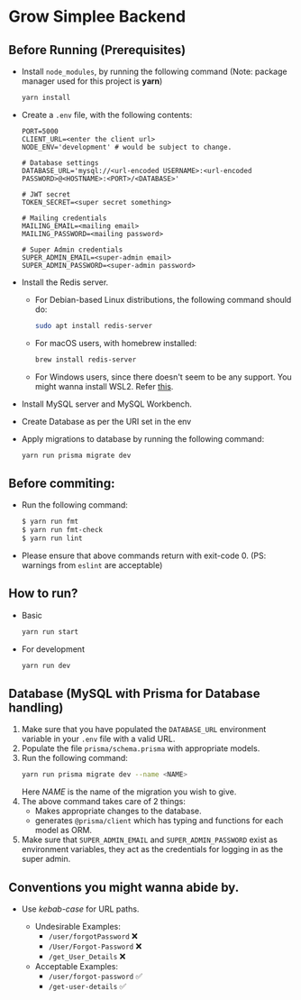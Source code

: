 # Grow Simplee Backend

## Before Running (Prerequisites)

- Install `node_modules`, by running the following command (Note: package manager used for this project is **yarn**)
  ```sh
  yarn install
  ```
- Create a `.env` file, with the following contents:

  ```env
  PORT=5000
  CLIENT_URL=<enter the client url>
  NODE_ENV='development' # would be subject to change.

  # Database settings
  DATABASE_URL='mysql://<url-encoded USERNAME>:<url-encoded PASSWORD>@<HOSTNAME>:<PORT>/<DATABASE>'

  # JWT secret
  TOKEN_SECRET=<super secret something>

  # Mailing credentials
  MAILING_EMAIL=<mailing email>
  MAILING_PASSWORD=<mailing password>

  # Super Admin credentials
  SUPER_ADMIN_EMAIL=<super-admin email>
  SUPER_ADMIN_PASSWORD=<super-admin password>
  ```

- Install the Redis server.

  - For Debian-based Linux distributions, the following command should do:
    ```bash
    sudo apt install redis-server
    ```
  - For macOS users, with homebrew installed:
    ```zsh
    brew install redis-server
    ```
  - For Windows users, since there doesn't seem to be any support. You might wanna install WSL2. Refer [this](https://redis.io/docs/getting-started/installation/install-redis-on-windows/).

- Install MySQL server and MySQL Workbench.

- Create Database as per the URI set in the env

- Apply migrations to database by running the following command:
  ```bash
  yarn run prisma migrate dev
  ```

## Before commiting:

- Run the following command:
  ```bash
  $ yarn run fmt
  $ yarn run fmt-check
  $ yarn run lint
  ```

- Please ensure that above commands return with exit-code 0. (PS: warnings from `eslint` are acceptable)

## How to run?

- Basic
  ```sh
  yarn run start
  ```
- For development
  ```sh
  yarn run dev
  ```

## Database (MySQL with Prisma for Database handling)

1. Make sure that you have populated the `DATABASE_URL` environment variable in your `.env` file with a valid URL.
2. Populate the file `prisma/schema.prisma` with appropriate models.
3. Run the following command:
   ```sh
   yarn run prisma migrate dev --name <NAME>
   ```
   Here _NAME_ is the name of the migration you wish to give.
4. The above command takes care of 2 things:
   - Makes appropriate changes to the database.
   - generates `@prisma/client` which has typing and functions for each model as ORM.
5. Make sure that `SUPER_ADMIN_EMAIL` and `SUPER_ADMIN_PASSWORD` exist as environment variables, they act as the credentials for logging in as the super admin.

## Conventions you might wanna abide by.

- Use _kebab-case_ for URL paths.

  - Undesirable Examples:
    - `/user/forgotPassword` ❌
    - `/User/Forgot-Password` ❌
    - `/get_User_Details` ❌
  - Acceptable Examples:
    - `/user/forgot-password` ✅
    - `/get-user-details` ✅
